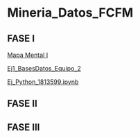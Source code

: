 # Mineria_Datos_FCFM

## FASE I

[Mapa Mental I](https://github.com/JoelGzz/Mineria_Datos_FCFM/blob/main/MapaMental_1_1813599.pdf)

[Ej1_BasesDatos_Equipo_2](https://github.com/lizbethaltamirano/MIneria_de_Datos/blob/Mineria_de_Datos/Ej1_BasesDatos_Equipo_2.pdf)

[Ej_Python_1813599.ipynb](http://localhost:8888/notebooks/Desktop/Python/Untitled.ipynb)

## FASE II

## FASE III
